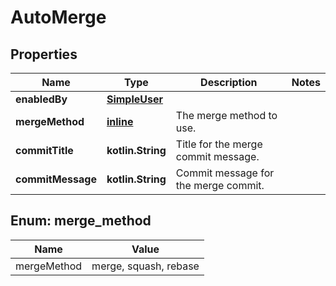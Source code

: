 
# AutoMerge

## Properties
Name | Type | Description | Notes
------------ | ------------- | ------------- | -------------
**enabledBy** | [**SimpleUser**](SimpleUser.md) |  | 
**mergeMethod** | [**inline**](#MergeMethod) | The merge method to use. | 
**commitTitle** | **kotlin.String** | Title for the merge commit message. | 
**commitMessage** | **kotlin.String** | Commit message for the merge commit. | 


<a id="MergeMethod"></a>
## Enum: merge_method
Name | Value
---- | -----
mergeMethod | merge, squash, rebase



